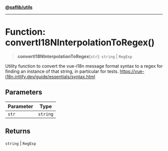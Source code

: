 [**@saflib/utils**](../index.md)

***

# Function: convertI18NInterpolationToRegex()

> **convertI18NInterpolationToRegex**(`str`): `string` \| `RegExp`

Utility function to convert the vue-i18n message format syntax to a
regex for finding an instance of that string, in particular for tests.
https://vue-i18n.intlify.dev/guide/essentials/syntax.html

## Parameters

| Parameter | Type |
| ------ | ------ |
| `str` | `string` |

## Returns

`string` \| `RegExp`
